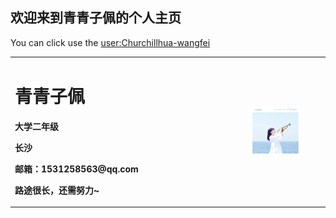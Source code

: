 ## 欢迎来到青青子佩的个人主页

You can click use the [user:Churchillhua-wangfei](https://github.com/Churchillhua-wangfei/) 


<table border="0">
  <tr>
    <td width="75%">
      <h1>青青子佩</h1>
      <p><b>大学二年级</b></p>
      <p><b>长沙</b></p>
      <p><b>邮箱：1531258563@qq.com</b></p>
      <p><b>路途很长，还需努力~</b></p>
    </td>
    <td width="25%">
      <img src="/preview.jpg" width="70%" >      
    </td>
  </tr>
</table>
